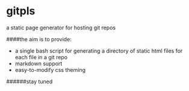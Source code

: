 # gitpls

a static page generator for hosting git repos

####the aim is to provide:  
 - a single bash script for generating a directory of static html files for each file in a git repo
 - markdown support
 - easy-to-modify css theming

######stay tuned